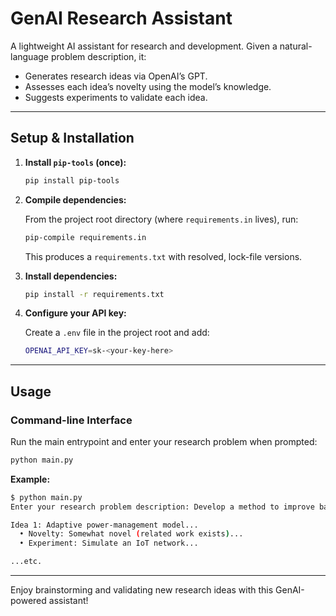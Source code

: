 # GenAI Research Assistant

A lightweight AI assistant for research and development. Given a natural-language problem description, it:

* Generates research ideas via OpenAI’s GPT.
* Assesses each idea’s novelty using the model’s knowledge.
* Suggests experiments to validate each idea.

---

## Setup & Installation

1. **Install `pip-tools` (once):**

   ```bash
   pip install pip-tools
   ```

2. **Compile dependencies:**

   From the project root directory (where `requirements.in` lives), run:

   ```bash
   pip-compile requirements.in
   ```

   This produces a `requirements.txt` with resolved, lock-file versions.

3. **Install dependencies:**

   ```bash
   pip install -r requirements.txt
   ```

4. **Configure your API key:**

   Create a `.env` file in the project root and add:

   ```bash
   OPENAI_API_KEY=sk-<your-key-here>
   ```

---

## Usage

### Command-line Interface

Run the main entrypoint and enter your research problem when prompted:

```bash
python main.py
```

**Example:**

```bash
$ python main.py
Enter your research problem description: Develop a method to improve battery life in IoT devices using machine learning.

Idea 1: Adaptive power-management model...
  • Novelty: Somewhat novel (related work exists)...
  • Experiment: Simulate an IoT network...

...etc.
```

---

Enjoy brainstorming and validating new research ideas with this GenAI-powered assistant!

